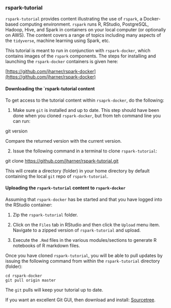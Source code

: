 ### rspark-tutorial

`rspark-tutorial` provides content illustrating the use of `rspark`, a Docker-based computing environment. `rspark` runs R, RStudio, PostgreSQL, Hadoop, Hive, and Spark in containers on your local computer (or optionally on AWS). The content covers a range of topics including many aspects of the `tidyverse`, machine learning using Spark, etc.

This tutorial is meant to run in conjunction with `rspark-docker`, which contains images of the `rspark` components. The steps for installing and launching the `rspark-docker` containers is given here:  

[https://github.com/jharner/rspark-docker](https://github.com/jharner/rspark-docker)  

#### Downloading the `rspark-tutorial content

To get access to the tutorial content within `rsaprk-docker`, do the following:

1. Make sure `git` is installed and up to date. This step should have been done when you cloned `rspark-docker`, but from teh command line you can run:

git version

Compare the returned version with the current version.

2. Issue the following command in a terminal to clone `rspark-tutorial`:  

git clone https://github.com/jharner/rspark-tutorial.git

This will create a directory (folder) in your home directory by default containing the local `git` repo of `rspark-tutorial`.

#### Uploading the `rspark-tutorial` content to `rspark-docker`

Assuming that `rspark-docker` has be started and that you have logged into the RStudio container:

1. Zip the `rspark-tutorial` folder.

2. Click on the `Files` tab in RStudio and then click the `Upload` menu item. Navigate to a zipped version of `rspark-tutorial` and upload.  

3. Execute the `.Rmd` files in the various modules/sections to generate R notebooks of R markdown files.

Once you have cloned `rspark-tutorial`, you will be able to pull updates by issuing the following command from within the `rspark-tutorial` directory (folder):

`cd rspark-docker`  
`git pull origin master`  

The `git` pulls will keep your tutorial up to date.

If you want an excellent Git GUI, then download and install: [Sourcetree](https://www.sourcetreeapp.com).





